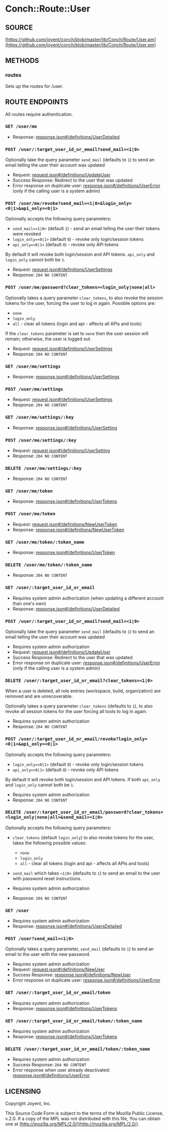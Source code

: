 # Conch::Route::User

## SOURCE

[https://github.com/joyent/conch/blob/master/lib/Conch/Route/User.pm](https://github.com/joyent/conch/blob/master/lib/Conch/Route/User.pm)

## METHODS

### routes

Sets up the routes for /user.

## ROUTE ENDPOINTS

All routes require authentication.

### `GET /user/me`

- Response: [response.json#/definitions/UserDetailed](../json-schema/response.json#/definitions/UserDetailed)

### `POST /user/:target_user_id_or_email?send_mail=<1|0>`

Optionally take the query parameter `send_mail` (defaults to `1`) to send
an email telling the user their account was updated

- Request: [request.json#/definitions/UpdateUser](../json-schema/request.json#/definitions/UpdateUser)
- Success Response: Redirect to the user that was updated
- Error response on duplicate user: [response.json#/definitions/UserError](../json-schema/response.json#/definitions/UserError) (only if the
calling user is a system admin)

### `POST /user/me/revoke?send_mail=<1|0>&login_only=<0|1>&api_only=<0|1>`

Optionally accepts the following query parameters:

- `send_mail=<1|0>` (default `1`) - send an email telling the user their tokens were revoked
- `login_only=<0|1>` (default `0`) - revoke only login/session tokens
- `api_only=<0|1>` (default `0`) - revoke only API tokens

By default it will revoke both login/session and API tokens.
`api_only` and `login_only` cannot both be `1`.

- Request: [request.json#/definitions/UserSettings](../json-schema/request.json#/definitions/UserSettings)
- Response: `204 NO CONTENT`

### `POST /user/me/password?clear_tokens=<login_only|none|all>`

Optionally takes a query parameter `clear_tokens`, to also revoke the session
tokens for the user, forcing the user to log in again. Possible options are:

- `none`
- `login_only`
- `all` - clear all tokens (login and api - affects all APIs and tools)

If the `clear_tokens` parameter is set to `none` then the user session will remain;
otherwise, the user is logged out.

- Request: [request.json#/definitions/UserSettings](../json-schema/request.json#/definitions/UserSettings)
- Response: `204 NO CONTENT`

### `GET /user/me/settings`

- Response: [response.json#/definitions/UserSettings](../json-schema/response.json#/definitions/UserSettings)

### `POST /user/me/settings`

- Request: [request.json#/definitions/UserSettings](../json-schema/request.json#/definitions/UserSettings)
- Response: `204 NO CONTENT`

### `GET /user/me/settings/:key`

- Response: [response.json#/definitions/UserSetting](../json-schema/response.json#/definitions/UserSetting)

### `POST /user/me/settings/:key`

- Request: [request.json#/definitions/UserSetting](../json-schema/request.json#/definitions/UserSetting)
- Response: `204 NO CONTENT`

### `DELETE /user/me/settings/:key`

- Response: `204 NO CONTENT`

### `GET /user/me/token`

- Response: [response.json#/definitions/UserTokens](../json-schema/response.json#/definitions/UserTokens)

### `POST /user/me/token`

- Request: [request.json#/definitions/NewUserToken](../json-schema/request.json#/definitions/NewUserToken)
- Response: [response.json#/definitions/NewUserToken](../json-schema/response.json#/definitions/NewUserToken)

### `GET /user/me/token/:token_name`

- Response: [response.json#/definitions/UserToken](../json-schema/response.json#/definitions/UserToken)

### `DELETE /user/me/token/:token_name`

- Response: `204 NO CONTENT`

### `GET /user/:target_user_id_or_email`

- Requires system admin authorization (when updating a different account than one's own)
- Response: [response.json#/definitions/UserDetailed](../json-schema/response.json#/definitions/UserDetailed)

### `POST /user/:target_user_id_or_email?send_mail=<1|0>`

Optionally take the query parameter `send_mail` (defaults to `1`) to send
an email telling the user their account was updated

- Requires system admin authorization
- Request: [request.json#/definitions/UpdateUser](../json-schema/request.json#/definitions/UpdateUser)
- Success Response: Redirect to the user that was updated
- Error response on duplicate user: [response.json#/definitions/UserError](../json-schema/response.json#/definitions/UserError) (only if the
calling user is a system admin)

### `DELETE /user/:target_user_id_or_email?clear_tokens=<1|0>`

When a user is deleted, all role entries (workspace, build, organization) are removed and are
unrecoverable.

Optionally takes a query parameter `clear_tokens` (defaults to `1`), to also
revoke all session tokens for the user forcing all tools to log in again.

- Requires system admin authorization
- Response: `204 NO CONTENT`

### `POST /user/:target_user_id_or_email/revoke?login_only=<0|1>&api_only=<0|1>`

Optionally accepts the following query parameters:

- `login_only=<0|1>` (default `0`) - revoke only login/session tokens
- `api_only=<0|1>` (default `0`) - revoke only API tokens

By default it will revoke both login/session and API tokens. If both
`api_only` and `login_only` cannot both be `1`.

- Requires system admin authorization
- Response: `204 NO CONTENT`

### `DELETE /user/:target_user_id_or_email/password?clear_tokens=<login_only|none|all>&send_mail=<1|0>`

Optionally accepts the following query parameters:

- `clear_tokens` (default `login_only`) to also revoke tokens for the user, takes the following possible values:
    - `none`
    - `login_only`
    - `all` - clear all tokens (login and api - affects all APIs and tools)
- `send_mail` which takes `<1|0>` (defaults to `1`) to send an email to the user with password reset instructions.

- Requires system admin authorization
- Response: `204 NO CONTENT`

### `GET /user`

- Requires system admin authorization
- Response: [response.json#/definitions/UsersDetailed](../json-schema/response.json#/definitions/UsersDetailed)

### `POST /user?send_mail=<1|0>`

Optionally takes a query parameter, `send_mail` (defaults to `1`) to send an
email to the user with the new password.

- Requires system admin authorization
- Request: [request.json#/definitions/NewUser](../json-schema/request.json#/definitions/NewUser)
- Success Response: [response.json#/definitions/NewUser](../json-schema/response.json#/definitions/NewUser)
- Error response on duplicate user: [response.json#/definitions/UserError](../json-schema/response.json#/definitions/UserError)

### `GET /user/:target_user_id_or_email/token`

- Requires system admin authorization
- Response: [response.json#/definitions/UserTokens](../json-schema/response.json#/definitions/UserTokens)

### `GET /user/:target_user_id_or_email/token/:token_name`

- Requires system admin authorization
- Response: [response.json#/definitions/UserTokens](../json-schema/response.json#/definitions/UserTokens)

### `DELETE /user/:target_user_id_or_email/token/:token_name`

- Requires system admin authorization
- Success Response: `204 NO CONTENT`
- Error response when user already deactivated: [response.json#/definitions/UserError](../json-schema/response.json#/definitions/UserError)

## LICENSING

Copyright Joyent, Inc.

This Source Code Form is subject to the terms of the Mozilla Public License,
v.2.0. If a copy of the MPL was not distributed with this file, You can obtain
one at [http://mozilla.org/MPL/2.0/](http://mozilla.org/MPL/2.0/).
